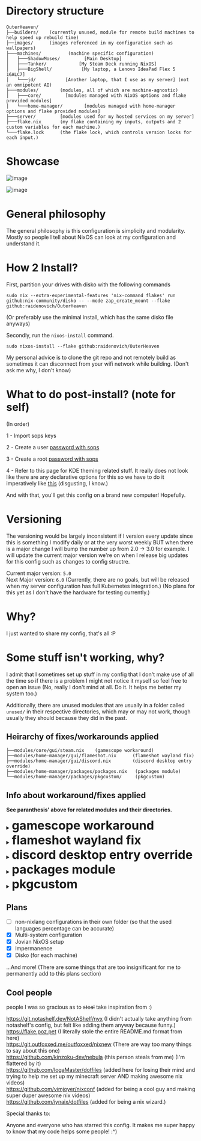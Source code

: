 # Directory structure

```
OuterHeaven/
├──builders/    (currently unused, module for remote build machines to help speed up rebuild time)
├──images/      (images referenced in my configuration such as wallpapers)
├───machines/          (machine specific configuration)
│   ├───ShadowMoses/         [Main Desktop]
│   ├───Tanker/            [My Steam Deck running NixOS]
│   ├───BigShell/           [My laptop, a Lenovo IdeaPad Flex 5 16ALC7]
│   └───jd/           [Another laptop, that I use as my server] (not an omnipotent AI)
├───modules/        (modules, all of which are machine-agnostic)
│   ├───core/         [modules managed with NixOS options and flake provided modules]
│   └───home-manager/        [modules managed with home-manager options and flake provided modules]
├───server/         [modules used for my hosted services on my server]
├───flake.nix       (my flake containing my inputs, outputs and 2 custom variables for each machine.)
└───flake.lock      (the flake lock, which controls version locks for each input.)
```
# Showcase

![image](https://github.com/user-attachments/assets/b1086491-1b0d-4e78-96d2-588c20ec00dc)

![image](https://github.com/user-attachments/assets/80062146-b123-4448-af7b-c661b87f0867)

# General philosophy

The general philosophy is this configuration is simplicity and modularity.
Mostly so people I tell about NixOS can look at my configuration and understand
it.

# How 2 Install?

First, partition your drives with disko with the following commands

```console
sudo nix --extra-experimental-features 'nix-command flakes' run github:nix-community/disko -- --mode zap_create_mount --flake github:raidenovich/OuterHeaven
```

(Or preferably use the minimal install, which has the same disko file anyways)

Secondly, run the `nixos-install` command.

```console
sudo nixos-install --flake github:raidenovich/OuterHeaven
```

My personal advice is to clone the git repo and not remotely build as sometimes
it can disconnect from your wifi network while building. (Don't ask me why, I
don't know)

# What to do post-install? (note for self)

(In order)

1 - Import sops keys

2 - Create a user
[password with sops](https://github.com/Mic92/sops-nix?tab=readme-ov-file#setting-a-users-password)

3 - Create a root
[password with sops](https://github.com/Mic92/sops-nix?tab=readme-ov-file#setting-a-users-password)

4 - Refer to this page for KDE theming related stuff. It really does not look
like there are any declarative options for this so we have to do it imperatively
like
[this](https://github.com/shalva97/kde-configuration-files?tab=readme-ov-file#changing-appearance)
(disgusting, I know.)

And with that, you'll get this config on a brand new computer! Hopefully.

# Versioning

The versioning would be largely inconsistent if I version every update since
this is something I modify daily or at the very worst weekly BUT when there is a
major change I will bump the number up from 2.0 -> 3.0 for example. I will
update the current major version we're on when I release big updates for this
config such as changes to config structre.

Current major version: `5.0`
<br> Next Major version: `6.0` (Currently, there are no goals, but will be
released when my server configuration has full Kubernetes integration.) (No
plans for this yet as I don't have the hardware for testing currently.)

# Why?

I just wanted to share my config, that's all :P

# Some stuff isn't working, why?

I admit that I sometimes set up stuff in my config that I don't make use of all
the time so if there is a problem I might not notice it myself so feel free to
open an issue (No, really I don't mind at all. Do it. It helps me better my
system too.)

Additionally, there are unused modules that are usually in a folder called
`unused/` in their respective directories, which may or may not work, though
usually they should because they did in the past.

## Heirarchy of fixes/workarounds applied

```
├──modules/core/gui/steam.nix    (gamescope workaround)
├──modules/home-manager/gui/flameshot.nix      (flameshot wayland fix)
├──modules/home-manager/gui/discord.nix        (discord desktop entry override)
├──modules/home-manager/packages/packages.nix   (packages module)
└──modules/home-manager/packages/pkgcustom/     (pkgcustom)
```

## Info about workaround/fixes applied

**See paranthesis' above for related modules and their directories.**

<details>
<summary><b><font size="+3">gamescope workaround</font></b></summary>

The override used here for Gamescope running through steam on NixOS (yes, **very
specifically gamescope running through Steam on NixOS**) does not bring up the
gamescope window because gamescope looks for certain libraries in the provided
FHS environment and it can't find them in said FHS environment, therefore making
this workaround necessary.

</details>

<details>
<summary><b><font size="+3">flameshot wayland fix</font></b></summary>

The overrides used here make it so that flameshot is compiled with the
appropriate cmake flags so that it works on Wayland and locks the version to a
certain commit known to work with Wayland.
(https://github.com/flameshot-org/flameshot/issues/3012)

</details>

<details>
<summary><b><font size="+3">discord desktop entry override</font></b></summary>

The overrides used here removes Vencord related branding and replaces the icons
and name with regular Discord's and adds launch flags that help with screen
sharing on Wayland.

</details>

<details>
<summary><b><font size="+3">packages module</font></b></summary>

This home manager managed module contains packages I manage under home-manager,
alongside some overrides and override templates that I plan to reuse later.

</details>

<details>
<summary><b><font size="+3">pkgcustom</font></b></summary>

packages that I plan to submit to nixpkgs in the future, some of which are
referenced in packages.nix but mostly not. The name is **pkgcustom** because it
sounded cool in my head.

</details>

## Plans

- [ ] non-nixlang configurations in their own folder (so that the used languages
      percentage can be accurate)
- [x] Multi-system configuration
- [x] Jovian NixOS setup
- [x] Impermanence
- [x] Disko (for each machine)

...And more! (There are some things that are too insignificant for me to
permanently add to this plans section)

## Cool people

people I was so gracious as to ~~steal~~ take inspiration from :)

https://git.notashelf.dev/NotAShelf/nyx (I didn't actually take anything from
notashelf's config, but felt like adding them anyway because funny.)
<br> https://flake.poz.pet (I literally stole the entire
README.md format from here)
<br> https://git.outfoxxed.me/outfoxxed/nixnew (There are way too many things to
say about this one)
<br> https://github.com/kinzoku-dev/nebula (this person steals from me) (I'm
flattered by it)
<br> https://github.com/IogaMaster/dotfiles (added here for losing their mind
and trying to help me set up my minecraft server AND making awesome nix videos)
<br> https://github.com/vimjoyer/nixconf (added for being a cool guy and making
super duper awesome nix videos)
<br> https://github.com/iynaix/dotfiles (added for being a nix wizard.)

Special thanks to:

Anyone and everyone who has starred this config. It makes me super happy to know
that my code helps some people! :^)
